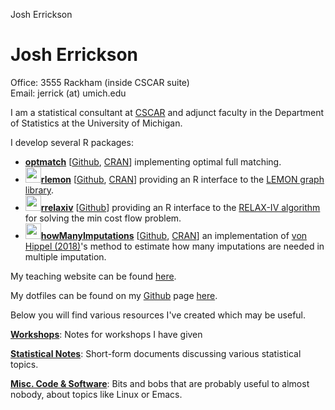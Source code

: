 Josh Errickson
# Josh Errickson

Office: 3555 Rackham (inside CSCAR suite)\
Email: jerrick (at) umich.edu

I am a statistical consultant at [CSCAR](http://cscar.research.umich.edu/) and adjunct faculty in the Department of Statistics at the University of Michigan.

I develop several R packages:

- [**optmatch**](https://markmfredrickson.github.io/optmatch)
  [[Github](https://github.com/markmfredrickson/optmatch),
  [CRAN](http://cran.r-project.org/web/packages/optmatch/index.html)]
  implementing optimal full matching.
- [<img src="https://errickson.net/rlemon/logo.png"
  style="height:25px;"/>**rlemon**](https://errickson.net/rlemon)
  [[Github](https://github.com/josherrickson/rlemon),
  [CRAN](https://cran.r-project.org/package=rlemon)] providing an R interface to
  the [LEMON graph library](https://lemon.cs.elte.hu/trac/lemon).
- [<img src="https://errickson.net/rrelaxiv/logo.png"
  style="height:25px;"/>**rrelaxiv**](https://errickson.net/rrelaxiv)
  [[Github](https://github.com/josherrickson/rrelaxiv)] providing an R interface
  to the [RELAX-IV algorithm](https://www.mit.edu/~dimitrib/RELAX4_doc.pdf) for
  solving the min cost flow problem.
- [<img src="https://errickson.net/howManyImputations/logo.png"
  style="height:25px;"/>**howManyImputations**](https://errickson.net/howManyImputations)
  [[Github](https://github.com/josherrickson/howManyImputations),
  [CRAN](https://cran.r-project.org/package=howManyImputations)] an
  implementation of [von Hippel (2018)](https://missingdata.org)'s method to
  estimate how many imputations are needed in multiple imputation.

My teaching website can be found [here](http://dept.stat.lsa.umich.edu/~jerrick/).

My dotfiles can be found on my [Github](https://github.com/josherrickson) page [here](https://github.com/josherrickson/dotfiles).

Below you will find various resources I've created which may be useful.

**[Workshops](workshops.html)**: Notes for workshops I have given

**[Statistical Notes](stats-notes.html)**: Short-form documents discussing various statistical topics.

**[Misc. Code & Software](code.html)**: Bits and bobs that are probably useful to almost nobody, about topics like Linux or Emacs.
